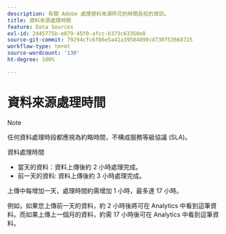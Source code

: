 ```yaml
---
description: 有關 Adobe 處理資料來源所花的時間長短的資訊。
title: 資料來源處理時間
feature: Data Sources
exl-id: 2445775b-e079-45f0-afcc-b373c63350e8
source-git-commit: 79294cfc6f86e5a41a39504099cd730f53668725
workflow-type: tm+mt
source-wordcount: '130'
ht-degree: 100%

---
```


# 資料來源處理時間

>[!NOTE]
>任何資料處理時段都應視為約略時間，不構成服務等級協議 (SLA)。

資料處理時間

* 當天的資料：資料上傳後約 2 小時處理完成。
* 前一天的資料: 資料上傳後約 3 小時處理完成。

上傳中每增加一天，處理時間約需增加 1 小時，最多達 17 小時。

例如，如果您上傳前一天的資料，約 2 小時後將可在 Analytics 中看到這筆資料。而如果上傳上一個月的資料，約需 17 小時後可在 Analytics 中看到這筆資料。
